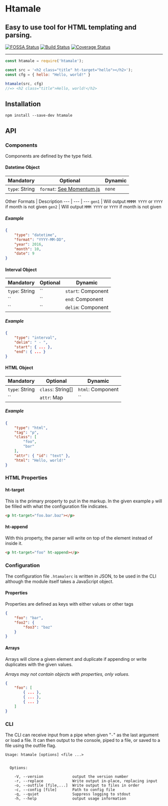 # Htamale

## Easy to use tool for HTML templating and parsing.
[![FOSSA Status](https://app.fossa.io/api/projects/git%2Bgithub.com%2Fimatlopez%2Fhtamale.svg?type=shield)](https://app.fossa.io/projects/git%2Bgithub.com%2Fimatlopez%2Fhtamale?ref=badge_shield)
[![Build Status](https://travis-ci.org/imatlopez/htamale.svg?branch=master)](https://travis-ci.org/imatlopez/htamale)
[![Coverage Status](https://coveralls.io/repos/github/imatlopez/htamale/badge.svg?branch=master)](https://coveralls.io/github/imatlopez/htamale?branch=master)

---

```js
const htamale = require('htamale');

const src = '<h2 class="title" ht-target="hello"></h2>');
const cfg = { hello: "Hello, world!" }

htamale(src, cfg)
//=> <h2 class="title">Hello, world!</h2>
```

## Installation
`npm install --save-dev htamale`

## API

### Components
Components are defined by the type field.

#### Datetime Object
Mandatory | Optional | Dynamic
--- | --- | ---
`type`: String | `format`: [See Momentum.js](https://momentjs.com/docs/#/get-set/set/) | `none`

Other Formats | Description
--- | --- | ---
`gen1` | Will output `MMMM YYYY` or `YYYY` if month is not given
`gen2` | Will output `MMM YYYY` or `YYYY` if month is not given
##### Example
```json
{
    "type": "datetime",
    "format": "YYYY-MM-DD",
    "year": 2016,
    "month": 10,
    "date": 9
}
```

#### Interval Object
Mandatory | Optional | Dynamic
--- | --- | ---
`type`: String | `` | `start`: Component
`` | `` | `end`: Component
`` | `` | `delim`: Component
##### Example
```json
{
    "type": "interval",
    "delim": " - ",
    "start": { ... },
    "end": { ... }
}
```

#### HTML Object
Mandatory | Optional | Dynamic
--- | --- | ---
`type`: String | `class`: String[] | `html`: Component
`` | `attr`: Map | ``
##### Example
```json
{
    "type": "html",
    "tag": "p",
    "class": [
        "foo",
        "bar"
    ],
    "attr": { "id": "text" },
    "html": "Hello, world!"
}
```
### HTML Properties

#### ht-target
This is the primary property to put in the markup. In the given example `p` will be filled with what the configuration file indicates.
```html
<p ht-target="foo.bar.baz"></p>
```

#### ht-append
With this property, the parser will write on top of the element instead of inside it. 
```html
<p ht-target="foo" ht-append></p>
```

### Configuration
The configuration file `.htamalerc` is written in JSON, to be used in the CLI although the module itself takes a JavaScript object.
#### Properties
Properties are defined as keys with either values or other tags
```json
{
    "foo": "bar",
    "foo2": {
        "foo3": "baz"
    }
}
```

#### Arrays
Arrays will clone a given element and duplicate if appending or write duplicates with the given values.

*Arrays may not contain objects with properties, only values.*
```json
{
    "foo": [
        { ... },
        { ... },
        { ... }
    ]
}
```

### CLI
The CLI can receive input from a pipe when given "`-`" as the last argument or load a file. It can then output to the console, piped to a file, or saved to a file using the outfile flag.
```
Usage: htamale [options] <file ...>


  Options:

    -V, --version             output the version number
    -r, --replace             Write output in-place, replacing input
    -o, --outfile [file,...]  Write output to files in order
    -c, --config [file]       Path to config file
    -q, --quiet               Suppress logging to stdout
    -h, --help                output usage information
```
